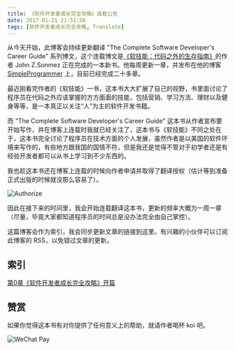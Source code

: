 ```yaml
---
title: 《软件开发者成长完全攻略》连载公告
date: 2017-01-21 21:51:58
tags: [软件开发者成长完全攻略, Translate]
---
```


从今天开始，此博客会持续更新翻译 "The Complete Software Developer's Career Guide" 系列博文，这个连载博文是[《软技能：代码之外的生存指南》](https://www.amazon.cn/gp/product/B01IB086H4/ref=od_aui_detailpages00?ie=UTF8&psc=1)的作者 John Z.Sonmez 正在完成的一本新书。他每周更新一章，并发布在他的博客 [SimpleProgrammer](https://simpleprogrammer.com/) 上，目前已经完成二十多章。

最近刚看完作者的《软技能》一书，这本书大大扩展了自己的视野，书里面讨论了程序员在代码之外应该掌握的方方面面的技能，包括营销、学习方法、理财以及健身等等，是一本真正以关注“人”为主的软件开发书籍。

而 "The Complete Software Developer's Career Guide" 这本书从作者宣布要开始写作，并在博客上连载时我就已经关注了，这本书与《软技能》不同之处在于，这本书完全讨论了程序员在技术方面的个人发展，虽然作者是以美国的软件环境来写作的，有些地方跟我国的国情不符，但是我还是觉得不管对于初学者还是有经验开发者都可以从书上学习到不少东西的。

<!-- more -->

我也趁这本书还在博客上连载的时候向作者申请并取得了翻译授权（估计等到准备正式出版的时候就没那么容易了）。

![Authorize](http://7xqonv.com1.z0.glb.clouddn.com/complete-software-developers-career-guide-index-pic.png?imageView2/2/h/501)

因此在接下来的时间里，我会开始连载翻译这本书，更新的频率大概为一周一章（尽量，毕竟大家都知道程序员的时间总是没办法完全由自己掌控）。

这篇博客会作为索引，我会同步更新文章的链接到这里。有兴趣的小伙伴可以订阅此博客的 RSS，以免错过文章的更新。

## 索引

[第0章《软件开发者成长完全攻略》开篇](http://www.swiftyper.com/2017/01/23/complete-software-developers-career-guide-introduction/)

## 赞赏

如果你觉得这本书有对你提供了任何意义上的帮助，就请作者喝杯 koi 吧。

![WeChat Pay](http://7xqonv.com1.z0.glb.clouddn.com/wechatpaying.png)
